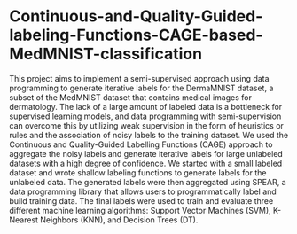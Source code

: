 # Continuous-and-Quality-Guided-labeling-Functions-CAGE-based-MedMNIST-classification

This project aims to implement a semi-supervised
approach using data programming to generate iterative labels for
the DermaMNIST dataset, a subset of the MedMNIST dataset
that contains medical images for dermatology. The lack of a
large amount of labeled data is a bottleneck for supervised
learning models, and data programming with semi-supervision
can overcome this by utilizing weak supervision in the form of
heuristics or rules and the association of noisy labels to the
training dataset. We used the Continuous and Quality-Guided
Labelling Functions (CAGE) approach to aggregate the noisy
labels and generate iterative labels for large unlabeled datasets
with a high degree of confidence.
We started with a small labeled dataset and wrote shallow
labeling functions to generate labels for the unlabeled data.
The generated labels were then aggregated using SPEAR, a
data programming library that allows users to programmatically
label and build training data. The final labels were used to
train and evaluate three different machine learning algorithms:
Support Vector Machines (SVM), K-Nearest Neighbors (KNN),
and Decision Trees (DT).
